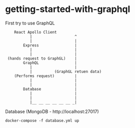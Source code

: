 # getting-started-with-graphql
First try to use GraphQL 

```
    React Apollo Client
           |                   ^ 
           |                   | 
        Express                | 
           |                   | 
           |                   | 
 (hands request to GraphGL)    | 
        GraphQL                | 
           |                   | 
           |          (GraphGL retuen data)
    (Performs request)         |
           |                   |
           |                   |
        Database               |
           |                   |
           |                   |
           |__ __ __ __ __ __ _|

```


Database (MongoDB - http://localhost:27017)

```
docker-compose -f database.yml up
```